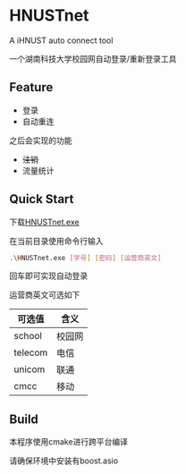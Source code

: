 # HNUSTnet

A iHNUST auto connect tool

一个湖南科技大学校园网自动登录/重新登录工具

## Feature

- 登录
- 自动重连

之后会实现的功能

- ~~注销~~
- 流量统计

## Quick Start

下载[HNUSTnet.exe](https://github.com/OrbitZore/HNUSTnet/releases/download/b1.0/HNUSTnet.exe)

在当前目录使用命令行输入

```bash
.\HNUSTnet.exe [学号] [密码] [运营商英文]
```

回车即可实现自动登录

运营商英文可选如下



| 可选值  | 含义   |
| ------- | ------ |
| school  | 校园网 |
| telecom | 电信   |
| unicom  | 联通   |
| cmcc    | 移动   |

## Build

本程序使用cmake进行跨平台编译

请确保环境中安装有boost.asio

